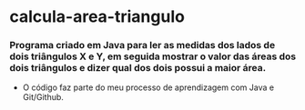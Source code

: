 # calcula-area-triangulo

### Programa criado em Java para ler as medidas dos lados de dois triângulos X e Y, em seguida mostrar o valor das áreas dos dois triângulos e dizer qual dos dois possui a maior área.

- O código faz parte do meu processo de aprendizagem com Java e Git/Github.
